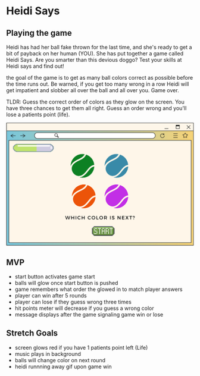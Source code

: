 # Heidi Says
 ## Playing the game
 Heidi has had her ball fake thrown for the last time, and she's ready to get a bit of payback on her human (YOU). She has put together a game called Heidi Says. Are you smarter than this devious doggo? Test your skills at Heidi says and find out!

 the goal of the game is to get as many ball colors correct as possible before the time runs out. Be warned, if you get too many wrong in a row Heidi will get impatient and slobber all over the ball and all over you. Game over. 

 TLDR: Guess the correct order of colors as they glow on the screen. You have three chances to get them all right. Guess an order wrong and you'll lose a patients point (life). 

 ![Wireframe](Heidi-Says.jpg)

 ## MVP
- start button activates game start
- balls will glow once start button is pushed
- game remembers what order the glowed in to match player answers
- player can win after 5 rounds
- player can lose if they guess wrong three times
- hit points meter will decrease if you guess a wrong color
- message displays after the game signaling game win or lose

 ## Stretch Goals
 - screen glows red if you have 1 patients point left (Life)
 - music plays in background
 - balls will change color on next round
 - heidi runnning away gif upon game win